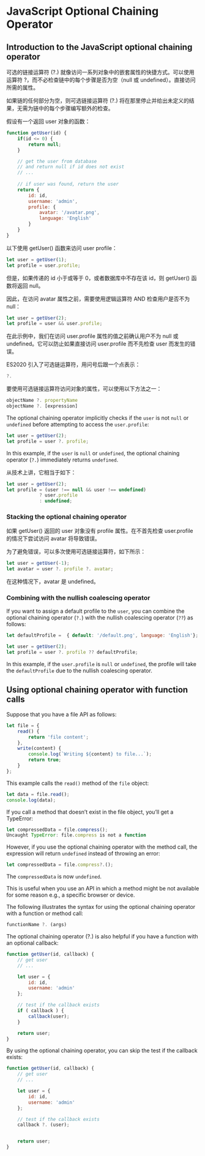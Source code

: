 # JavaScript Optional Chaining Operator

## Introduction to the JavaScript optional chaining operator

可选的链接运算符 (?.) 就像访问一系列对象中的嵌套属性的快捷方式。可以使用运算符 ?，而不必检查链中的每个步骤是否为空（null 或 undefined）。直接访问所需的属性。

如果链的任何部分为空，则可选链接运算符 (?.) 将在那里停止并给出未定义的结果，无需为链中的每个步骤编写额外的检查。

假设有一个返回 user 对象的函数：

```js
function getUser(id) {
    if(id <= 0) {
        return null;
    }

    // get the user from database
    // and return null if id does not exist
    // ...
    
    // if user was found, return the user
    return {
        id: id,
        username: 'admin',
        profile: {
            avatar: '/avatar.png',
            language: 'English'
        }
    }
}
```

以下使用 getUser() 函数来访问 user profile：

```js
let user = getUser(1);
let profile = user.profile;
```

但是，如果传递的 id 小于或等于 0，或者数据库中不存在该 id，则 getUser() 函数将返回 null。

因此，在访问 avatar 属性之前，需要使用逻辑运算符 AND 检查用户是否不为 null：

```js
let user = getUser(2);
let profile = user && user.profile;
```

在此示例中，我们在访问 user.profile 属性的值之前确认用户不为 null 或 undefined。它可以防止如果直接访问 user.profile 而不先检查 user 而发生的错误。

ES2020 引入了可选链运算符，用问号后跟一个点表示：

```js
?.
```

要使用可选链接运算符访问对象的属性，可以使用以下方法之一：

```js
objectName ?. propertyName
objectName ?. [expression]
```

The optional chaining operator implicitly checks if the `user` is not `null` or `undefined` before attempting to access the `user.profile`:

```js
let user = getUser(2);
let profile = user ?. profile;
```

In this example, if the `user` is `null` or `undefined`, the optional chaining operator (`?.`) immediately returns `undefined`.

从技术上讲，它相当于如下：

```js
let user = getUser(2);
let profile = (user !== null && user !== undefined)
            ? user.profile
            : undefined;
```

### Stacking the optional chaining operator

如果 getUser() 返回的 user 对象没有 profile 属性。在不首先检查 user.profile 的情况下尝试访问 avatar 将导致错误。

为了避免错误，可以多次使用可选链接运算符，如下所示：

```js
let user = getUser(-1);
let avatar = user ?. profile ?. avatar;
```

在这种情况下，avatar 是 undefined。

### Combining with the nullish coalescing operator

If you want to assign a default profile to the `user`, you can combine the optional chaining operator (`?.`) with the nullish coalescing operator (`??`) as follows:

```js
let defaultProfile =  { default: '/default.png', language: 'English'};

let user = getUser(2);
let profile = user ?. profile ?? defaultProfile;
```

In this example, if the `user.profile` is `null` or `undefined`, the profile will take the `defaultProfile` due to the nullish coalescing operator.

## Using optional chaining operator with function calls

Suppose that you have a file API as follows:

```js
let file = {
    read() {
        return 'file content';
    },
    write(content) {
        console.log(`Writing ${content} to file...`);
        return true;
    }
};
```

This example calls the `read()` method of the `file` object:

```js
let data = file.read();
console.log(data);
```

If you call a method that doesn’t exist in the file object, you’ll get a TypeError:

```js
let compressedData = file.compress();
Uncaught TypeError: file.compress is not a function
```

However, if you use the optional chaining operator with the method call, the expression will return `undefined` instead of throwing an error:

```js
let compressedData = file.compress?.();
```

The `compressedData` is now `undefined`.

This is useful when you use an API in which a method might be not available for some reason e.g., a specific browser or device.

The following illustrates the syntax for using the optional chaining operator with a function or method call:

```js
functionName ?. (args)
```

The optional chaining operator (?.) is also helpful if you have a function with an optional callback:

```js
function getUser(id, callback) {
    // get user
    // ...

    let user = {
        id: id,
        username: 'admin'
    };

    // test if the callback exists
    if ( callback ) {
        callback(user);
    }

    return user;
}
```

By using the optional chaining operator, you can skip the test if the callback exists:

```js
function getUser(id, callback) {
    // get user
    // ...

    let user = {
        id: id,
        username: 'admin'
    };

    // test if the callback exists
    callback ?. (user);


    return user;
}
```